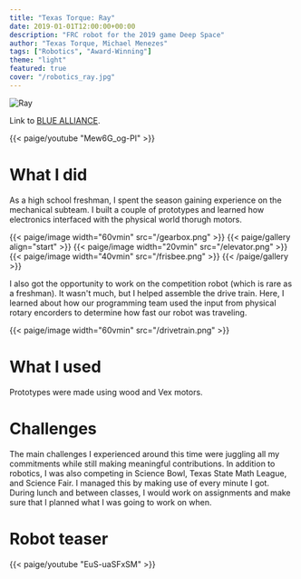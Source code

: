 ```yaml
---
title: "Texas Torque: Ray"
date: 2019-01-01T12:00:00+00:00
description: "FRC robot for the 2019 game Deep Space"
author: "Texas Torque, Michael Menezes"
tags: ["Robotics", "Award-Winning"]
theme: "light"
featured: true
cover: "/robotics_ray.jpg"
---
```

![Ray](/robotics_ray.jpg)

Link to [BLUE ALLIANCE](https://www.thebluealliance.com/team/1477/2019).

<!-- Descriptive paragraph of project -->
{{< paige/youtube "Mew6G_og-PI" >}}

# What I did

As a high school freshman, I spent the season gaining experience on the mechanical subteam. I built a couple of prototypes and learned how electronics interfaced with the physical world thorugh motors.

{{< paige/image width="60vmin" src="/gearbox.png" >}}
{{< paige/gallery align="start" >}}
{{< paige/image width="20vmin" src="/elevator.png" >}}
{{< paige/image width="40vmin" src="/frisbee.png" >}}
{{< /paige/gallery >}}

I also got the opportunity to work on the competition robot (which is rare as a freshman). It wasn't much, but I helped assemble the drive train. Here, I learned about how our programming team used the input from physical rotary encorders to determine how fast our robot was traveling.

{{< paige/image width="60vmin" src="/drivetrain.png" >}}

# What I used

Prototypes were made using wood and Vex motors.

# Challenges

The main challenges I experienced around this time were juggling all my commitments while still making meaningful contributions. In addition to robotics, I was also competing in Science Bowl, Texas State Math League, and Science Fair. I managed this by making use of every minute I got. During lunch and between classes, I would work on assignments and make sure that I planned what I was going to work on when.

# Robot teaser

{{< paige/youtube "EuS-uaSFxSM" >}}